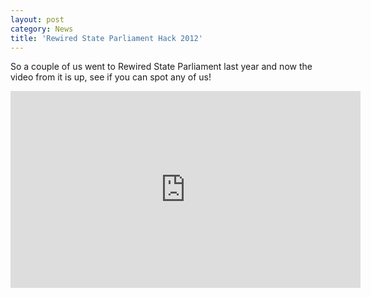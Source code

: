 ```yaml
---
layout: post
category: News
title: 'Rewired State Parliament Hack 2012'
---
```


So a couple of us went to Rewired State Parliament last year and now the video from it is up, see if you can spot any of us!

<!--break-->

<div class="flex-video widescreen">
  <iframe width="560" height="315" src="http://www.youtube.com/embed/EzabWXO123A" frameborder="0"> </iframe>
</div>